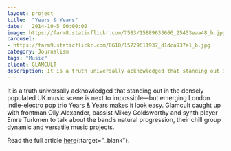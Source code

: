 ```yaml
---
layout: project
title:  "Years & Years"
date:   2014-10-5 00:00:00
image: https://farm8.staticflickr.com/7583/15889633666_25453eaa48_b.jpg
carousel:
- https://farm9.staticflickr.com/8618/15729611937_d1dca937a1_b.jpg
category: Journalism
tags: "Music"
client: GLAMCULT
description: It is a truth universally acknowledged that standing out in the densely populated UK music scene is next to impossible—but emerging London indie-electro pop trio Years & Years makes it look easy...
---
```

It is a truth universally acknowledged that standing out in the densely populated UK music scene is next to impossible—but emerging London indie-electro pop trio Years & Years makes it look easy. Glamcult caught up with frontman Olly Alexander, bassist Mikey Goldsworthy and synth player Emre Turkmen to talk about the band’s natural progression, their chill group dynamic and versatile music projects.


Read the full article [here](http://issuu.com/glamcult/docs/gc_editie_106_2014_56p_lowres_page/37?e=2655996%2F9559192){:target="_blank"}.
